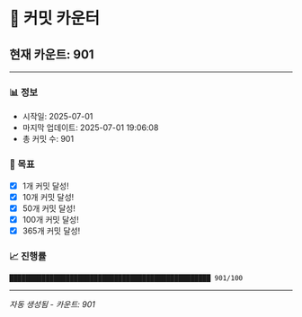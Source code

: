 # 🔢 커밋 카운터

## 현재 카운트: 901

---

### 📊 정보
- 시작일: 2025-07-01
- 마지막 업데이트: 2025-07-01 19:06:08
- 총 커밋 수: 901

### 🎯 목표
- [x] 1개 커밋 달성!
- [x] 10개 커밋 달성!
- [x] 50개 커밋 달성!
- [x] 100개 커밋 달성!
- [x] 365개 커밋 달성!

### 📈 진행률
```
██████████████████████████████████████████████████ 901/100
```

---
*자동 생성됨 - 카운트: 901*

